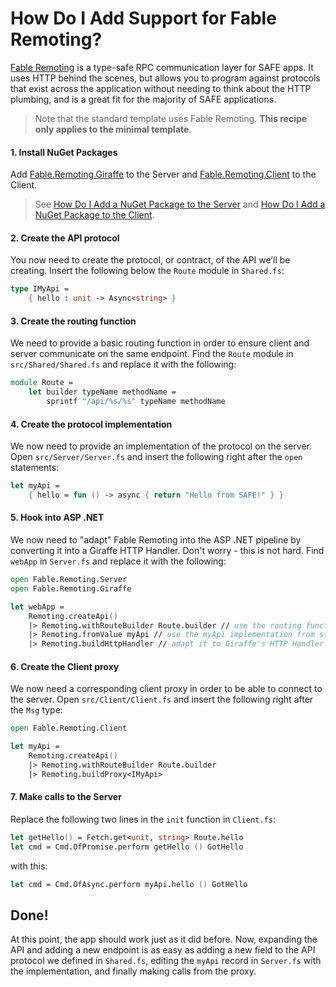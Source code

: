 # How Do I Add Support for Fable Remoting?
[Fable Remoting](https://zaid-ajaj.github.io/Fable.Remoting/) is a type-safe RPC communication layer for SAFE apps. It uses HTTP behind the scenes, but allows you to program against protocols that exist across the application without needing to think about the HTTP plumbing, and is a great fit for the majority of SAFE applications.

> Note that the standard template uses Fable Remoting. **This recipe only applies to the minimal template**.

#### 1. Install NuGet Packages
Add [Fable.Remoting.Giraffe](https://www.nuget.org/packages/Fable.Remoting.Giraffe/) to the Server and [Fable.Remoting.Client](https://www.nuget.org/packages/Fable.Remoting.Client/) to the Client.

> See [How Do I Add a NuGet Package to the Server](../../package-management/add-nuget-package-to-server)
> and [How Do I Add a NuGet Package to the Client](../../package-management/add-nuget-package-to-client).

#### 2. Create the API protocol
You now need to create the protocol, or contract, of the API we’ll be creating. Insert the following below the `Route` module in `Shared.fs`:
```fsharp
type IMyApi =
    { hello : unit -> Async<string> }
```

#### 3. Create the routing function
We need to provide a basic routing function in order to ensure client and server communicate on the
same endpoint. Find the `Route` module in `src/Shared/Shared.fs` and replace it with the following:

```fsharp
module Route =
    let builder typeName methodName =
        sprintf "/api/%s/%s" typeName methodName
```

#### 4. Create the protocol implementation
We now need to provide an implementation of the protocol on the server. Open `src/Server/Server.fs` and insert the following right after the `open` statements:

```fsharp
let myApi =
    { hello = fun () -> async { return "Hello from SAFE!" } }
```

#### 5. Hook into ASP .NET
We now need to "adapt" Fable Remoting into the ASP .NET pipeline by converting it into a Giraffe HTTP Handler. Don't worry - this is not hard. Find `webApp` in `Server.fs` and replace it with the following:

```fsharp
open Fable.Remoting.Server
open Fable.Remoting.Giraffe

let webApp =
    Remoting.createApi()
    |> Remoting.withRouteBuilder Route.builder // use the routing function from step 3
    |> Remoting.fromValue myApi // use the myApi implementation from step 4
    |> Remoting.buildHttpHandler // adapt it to Giraffe's HTTP Handler
```

#### 6. Create the Client proxy
We now need a corresponding client proxy in order to be able to connect to the server. Open `src/Client/Client.fs` and insert the following right after the `Msg` type:
```fsharp
open Fable.Remoting.Client

let myApi =
    Remoting.createApi()
    |> Remoting.withRouteBuilder Route.builder
    |> Remoting.buildProxy<IMyApi>
```

#### 7. Make calls to the Server
Replace the following two lines in the `init` function in `Client.fs`:

```fsharp
let getHello() = Fetch.get<unit, string> Route.hello
let cmd = Cmd.OfPromise.perform getHello () GotHello
```

with this:

```fsharp
let cmd = Cmd.OfAsync.perform myApi.hello () GotHello
```

## Done!
At this point, the app should work just as it did before. Now, expanding the API and adding a new endpoint is as easy as adding a new field to the API protocol we defined in `Shared.fs`, editing the `myApi` record in `Server.fs` with the implementation, and finally making calls from the proxy.